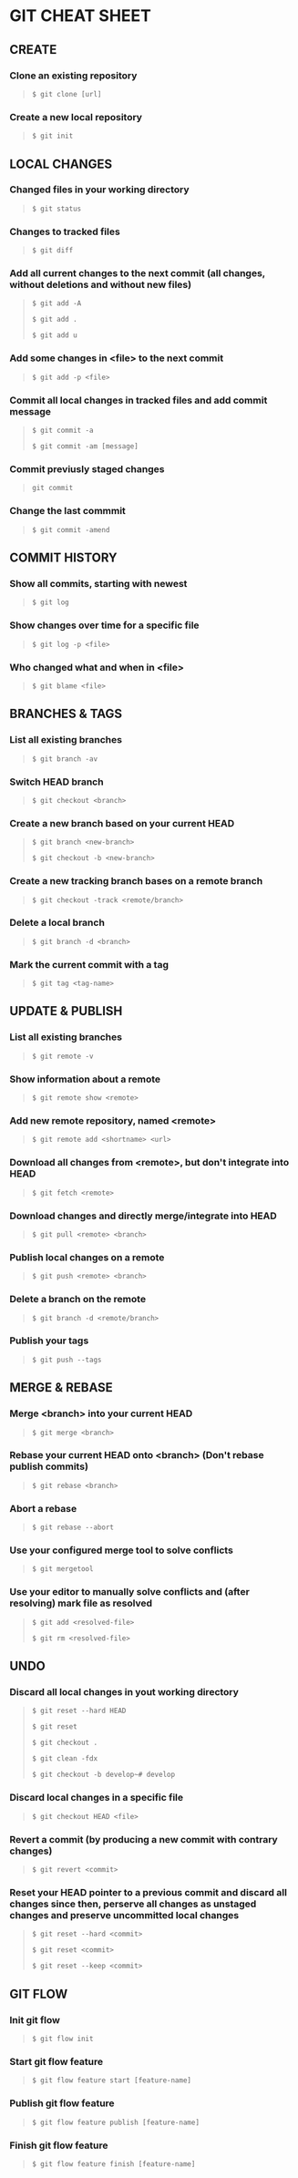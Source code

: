 # GIT CHEAT SHEET

## CREATE

### Clone an existing repository

> `$ git clone [url]`

### Create a new local repository

> `$ git init`

## LOCAL CHANGES

### Changed files in your working directory

> `$ git status`

### Changes to tracked files

> `$ git diff`

### Add all current changes to the next commit (all changes, without deletions and without new files)

> `$ git add -A`
>
> `$ git add .`
>
> `$ git add u`

### Add some changes in \<file> to the next commit

> `$ git add -p <file>`

### Commit all local changes in tracked files and add commit message

> `$ git commit -a`
> 
> `$ git commit -am [message]`

### Commit previusly staged changes

> `git commit`

### Change the last commmit

> `$ git commit -amend`

## COMMIT HISTORY

### Show all commits, starting with newest

> `$ git log`

### Show changes over time for a specific file

> `$ git log -p <file>`

### Who changed what and when in \<file>

> `$ git blame <file>`

## BRANCHES & TAGS

### List all existing branches

> `$ git branch -av`

### Switch HEAD branch

> `$ git checkout <branch>`

### Create a new branch based on your current HEAD

> `$ git branch <new-branch>`
>
> `$ git checkout -b <new-branch>`

### Create a new tracking branch bases on a remote branch

> `$ git checkout -track <remote/branch>`

### Delete a local branch

> `$ git branch -d <branch>`

### Mark the current commit with a tag

> `$ git tag <tag-name>`

## UPDATE & PUBLISH

### List all existing branches

> `$ git remote -v`

### Show information about a remote

> `$ git remote show <remote>`

### Add new remote repository, named \<remote>

> `$ git remote add <shortname> <url>`

### Download all changes from \<remote>, but don't integrate into HEAD

> `$ git fetch <remote>`

### Download changes and directly merge/integrate into HEAD

> `$ git pull <remote> <branch>`

### Publish local changes on a remote

> `$ git push <remote> <branch>`

### Delete a branch on the remote

> `$ git branch -d <remote/branch>`

### Publish your tags

> `$ git push --tags`

## MERGE & REBASE

### Merge \<branch> into your current HEAD

> `$ git merge <branch>`

### Rebase your current HEAD onto \<branch> (Don't rebase publish commits)

> `$ git rebase <branch>`

### Abort a rebase

> `$ git rebase --abort`

### Use your configured merge tool to solve conflicts

> `$ git mergetool`

### Use your editor to manually solve conflicts and (after resolving) mark file as resolved

> `$ git add <resolved-file>`
>
> `$ git rm <resolved-file>`

## UNDO

### Discard all local changes in yout working directory

> `$ git reset --hard HEAD`
>
> `$ git reset`
>
> `$ git checkout .`
>
> `$ git clean -fdx`
>
> `$ git checkout -b develop~# develop`

### Discard local changes in a specific file

> `$ git checkout HEAD <file>`

### Revert a commit (by producing a new commit with contrary changes)

> `$ git revert <commit>`

### Reset your HEAD pointer to a previous commit and discard all changes since then, perserve all changes as unstaged changes and preserve uncommitted local changes

> `$ git reset --hard <commit>`
>
> `$ git reset <commit>`
>
> `$ git reset --keep <commit>`

## GIT FLOW

### Init git flow

> `$ git flow init`

### Start git flow feature

> `$ git flow feature start [feature-name]`

### Publish git flow feature

> `$ git flow feature publish [feature-name]`

### Finish git flow feature

> `$ git flow feature finish [feature-name]`
